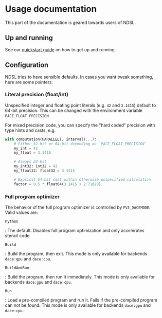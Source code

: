 # Usage documentation

This part of the documentation is geared towards users of NDSL.

## Up and running

See our [quickstart guide](./quickstart.md) on how to get up and running.

## Configuration

NDSL tries to have sensible defaults. In cases you want tweak something, here are some pointers:

### Literal precision (float/int)

Unspecified integer and floating point literals (e.g. `42` and `3.1415`) default to 64-bit precision. This can be changed with the environment variable `PACE_FLOAT_PRECISION`.

For mixed precision code, you can specify the "hard coded" precision with type hints and casts, e.g.

```python
with computation(PARALLEL), interval(...):
    # Either 32-bit or 64-bit depending on `PACE_FLOAT_PRECISION`
    my_int = 42
    my_float = 3.1415

    # Always 32-bit
    my_int32: int32 = 42
    my_float32: float32 = 3.1415

    # Explicit 64-bit cast within otherwise unspecified calculation
    factor = 0.5 * float64(3.1415 + 2.71828)
```

### Full program optimizer

The behavior of the full program optimizer is controlled by `FV3_DACEMODE`. Valid values are:

`Python`

:   The default. Disables full program optimization and only accelerates stencil code.

`Build`

:   Build the program, then exit. This mode is only available for backends `dace:gpu` and `dace:cpu`.

`BuildAndRun`

:   Build the program, then run it immediately. This mode is only available for backends `dace:gpu` and `dace:cpu`.

`Run`

:   Load a pre-compiled program and run it. Fails if the pre-compiled program can not be found. This mode is only available for backends `dace:gpu` and `dace:cpu`.
